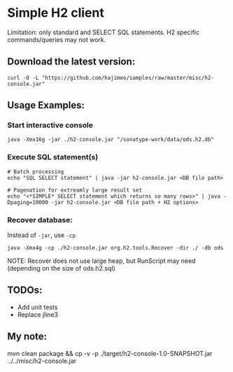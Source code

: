 # Simple H2 client
Limitation: only standard and SELECT SQL statements. H2 specific commands/queries may not work.

## Download the latest version:
```
curl -O -L "https://github.com/hajimeo/samples/raw/master/misc/h2-console.jar"
```

## Usage Examples:
### Start interactive console
```
java -Xmx16g -jar ./h2-console.jar "/sonatype-work/data/ods.h2.db"
```
### Execute SQL statement(s)
```
# Batch processing
echo "SQL SELECT statement" | java -jar h2-console.jar <DB file path>

# Pagenation for extreamly large result set
echo "<*SIMPLE* SELECT statement which returns so many rows>" | java -Dpaging=10000 -jar h2-console.jar <DB file path + H2 options>
```
### Recover database:
Instead of `-jar`, use `-cp`
```
java -Xmx4g -cp ./h2-console.jar org.h2.tools.Recover -dir ./ -db ods
```
NOTE: Recover does not use large heap, but RunScript may need (depending on the size of ods.h2.sql)

## TODOs:
- Add unit tests
- Replace jline3

## My note:
mvn clean package && cp -v -p ./target/h2-console-1.0-SNAPSHOT.jar ../../misc/h2-console.jar

